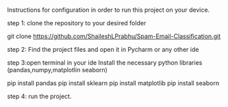 Instructions for configuration in order to run this project on your device.

step 1: clone the repository to your desired folder

git clone https://github.com/ShaileshLPrabhu/Spam-Email-Classification.git

step 2: Find the project files and open it in Pycharm or any other ide 

step 3:open terminal in your ide Install the necessary python libraries (pandas,numpy,matplotlin seaborn)

pip install pandas
pip install sklearn
pip install matplotlib
pip install seaborn

step 4: run the project.
